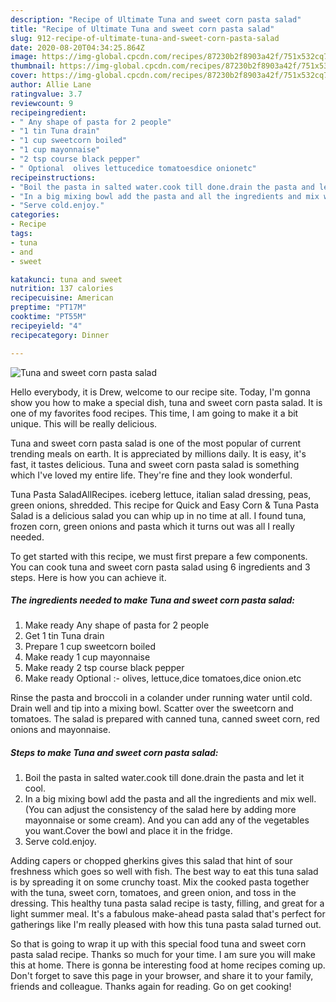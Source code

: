 ```yaml
---
description: "Recipe of Ultimate Tuna and sweet corn pasta salad"
title: "Recipe of Ultimate Tuna and sweet corn pasta salad"
slug: 912-recipe-of-ultimate-tuna-and-sweet-corn-pasta-salad
date: 2020-08-20T04:34:25.864Z
image: https://img-global.cpcdn.com/recipes/87230b2f8903a42f/751x532cq70/tuna-and-sweet-corn-pasta-salad-recipe-main-photo.jpg
thumbnail: https://img-global.cpcdn.com/recipes/87230b2f8903a42f/751x532cq70/tuna-and-sweet-corn-pasta-salad-recipe-main-photo.jpg
cover: https://img-global.cpcdn.com/recipes/87230b2f8903a42f/751x532cq70/tuna-and-sweet-corn-pasta-salad-recipe-main-photo.jpg
author: Allie Lane
ratingvalue: 3.7
reviewcount: 9
recipeingredient:
- " Any shape of pasta for 2 people"
- "1 tin Tuna drain"
- "1 cup sweetcorn boiled"
- "1 cup mayonnaise"
- "2 tsp course black pepper"
- " Optional  olives lettucedice tomatoesdice onionetc"
recipeinstructions:
- "Boil the pasta in salted water.cook till done.drain the pasta and let it cool."
- "In a big mixing bowl add the pasta and all the ingredients and mix well. (You can adjust the consistency of the salad here by adding more mayonnaise or some cream). And you can add any of the vegetables you want.Cover the bowl and place it in the fridge."
- "Serve cold.enjoy."
categories:
- Recipe
tags:
- tuna
- and
- sweet

katakunci: tuna and sweet 
nutrition: 137 calories
recipecuisine: American
preptime: "PT17M"
cooktime: "PT55M"
recipeyield: "4"
recipecategory: Dinner

---
```



![Tuna and sweet corn pasta salad](https://img-global.cpcdn.com/recipes/87230b2f8903a42f/751x532cq70/tuna-and-sweet-corn-pasta-salad-recipe-main-photo.jpg)

Hello everybody, it is Drew, welcome to our recipe site. Today, I'm gonna show you how to make a special dish, tuna and sweet corn pasta salad. It is one of my favorites food recipes. This time, I am going to make it a bit unique. This will be really delicious.

Tuna and sweet corn pasta salad is one of the most popular of current trending meals on earth. It is appreciated by millions daily. It is easy, it's fast, it tastes delicious. Tuna and sweet corn pasta salad is something which I've loved my entire life. They're fine and they look wonderful.

Tuna Pasta SaladAllRecipes. iceberg lettuce, italian salad dressing, peas, green onions, shredded. This recipe for Quick and Easy Corn &amp; Tuna Pasta Salad is a delicious salad you can whip up in no time at all. I found tuna, frozen corn, green onions and pasta which it turns out was all I really needed.


To get started with this recipe, we must first prepare a few components. You can cook tuna and sweet corn pasta salad using 6 ingredients and 3 steps. Here is how you can achieve it.

<!--inarticleads1-->

##### The ingredients needed to make Tuna and sweet corn pasta salad:

1. Make ready  Any shape of pasta for 2 people
1. Get 1 tin Tuna drain
1. Prepare 1 cup sweetcorn boiled
1. Make ready 1 cup mayonnaise
1. Make ready 2 tsp course black pepper
1. Make ready  Optional :- olives, lettuce,dice tomatoes,dice onion.etc


Rinse the pasta and broccoli in a colander under running water until cold. Drain well and tip into a mixing bowl. Scatter over the sweetcorn and tomatoes. The salad is prepared with canned tuna, canned sweet corn, red onions and mayonnaise. 

<!--inarticleads2-->

##### Steps to make Tuna and sweet corn pasta salad:

1. Boil the pasta in salted water.cook till done.drain the pasta and let it cool.
1. In a big mixing bowl add the pasta and all the ingredients and mix well. (You can adjust the consistency of the salad here by adding more mayonnaise or some cream). And you can add any of the vegetables you want.Cover the bowl and place it in the fridge.
1. Serve cold.enjoy.


Adding capers or chopped gherkins gives this salad that hint of sour freshness which goes so well with fish. The best way to eat this tuna salad is by spreading it on some crunchy toast. Mix the cooked pasta together with the tuna, sweet corn, tomatoes, and green onion, and toss in the dressing. This healthy tuna pasta salad recipe is tasty, filling, and great for a light summer meal. It&#39;s a fabulous make-ahead pasta salad that&#39;s perfect for gatherings like I&#39;m really pleased with how this tuna pasta salad turned out. 

So that is going to wrap it up with this special food tuna and sweet corn pasta salad recipe. Thanks so much for your time. I am sure you will make this at home. There is gonna be interesting food at home recipes coming up. Don't forget to save this page in your browser, and share it to your family, friends and colleague. Thanks again for reading. Go on get cooking!
